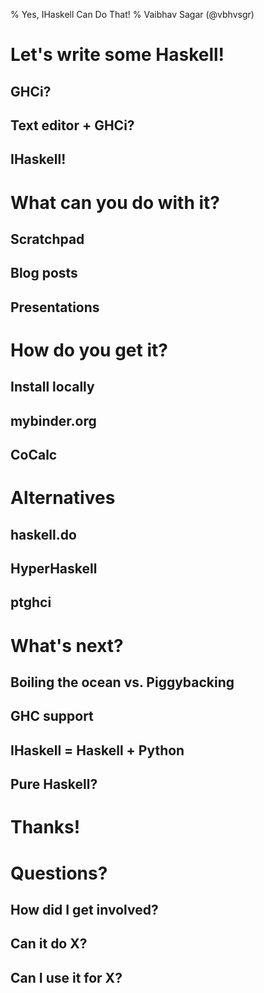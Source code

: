 % Yes, IHaskell Can Do That!
% Vaibhav Sagar (@vbhvsgr)

# Let's write some Haskell!

## GHCi?

## Text editor + GHCi?

## IHaskell!

# What can you do with it?

## Scratchpad

## Blog posts

## Presentations

# How do you get it?

## Install locally

## mybinder.org

## CoCalc

# Alternatives

## haskell.do

## HyperHaskell

## ptghci

# What's next?

## Boiling the ocean vs. Piggybacking

## GHC support

## IHaskell = Haskell + Python

## Pure Haskell?

# Thanks!

# Questions?

## How did I get involved?

## Can it do X?

## Can I use it for X?
